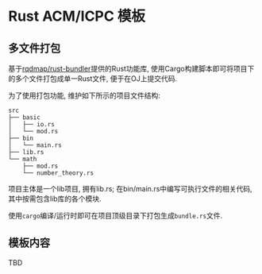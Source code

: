 # Rust ACM/ICPC 模板

## 多文件打包

基于[rqdmap/rust-bundler](https://github.com/rqdmap/rust-bundler)提供的Rust功能库, 使用Cargo构建脚本即可将项目下的多个文件打包成单一Rust文件, 便于在OJ上提交代码.

为了使用打包功能, 维护如下所示的项目文件结构:

```
src
├── basic
│   ├── io.rs
│   └── mod.rs
├── bin
│   └── main.rs
├── lib.rs
└── math
    ├── mod.rs
    └── number_theory.rs
```

项目主体是一个lib项目, 拥有lib.rs; 在bin/main.rs中编写可执行文件的相关代码, 其中按需包含lib库的各个模块.

使用`cargo`编译/运行时即可在项目顶级目录下打包生成`bundle.rs`文件.

## 模板内容

TBD








